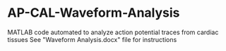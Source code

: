# AP-CAL-Waveform-Analysis
MATLAB code automated to analyze action potential traces from cardiac tissues
See "Waveform Analysis.docx" file for instructions
